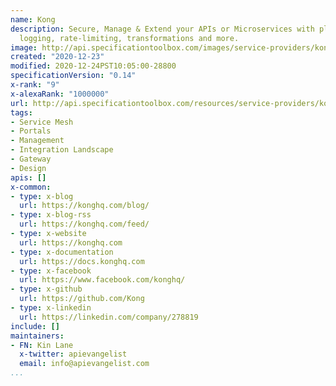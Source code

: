 ```yaml
---
name: Kong
description: Secure, Manage & Extend your APIs or Microservices with plugins for authentication,
  logging, rate-limiting, transformations and more.
image: http://api.specificationtoolbox.com/images/service-providers/kong.jpg
created: "2020-12-23"
modified: 2020-12-24PST10:05:00-28800
specificationVersion: "0.14"
x-rank: "9"
x-alexaRank: "1000000"
url: http://api.specificationtoolbox.com/resources/service-providers/kong/
tags:
- Service Mesh
- Portals
- Management
- Integration Landscape
- Gateway
- Design
apis: []
x-common:
- type: x-blog
  url: https://konghq.com/blog/
- type: x-blog-rss
  url: https://konghq.com/feed/
- type: x-website
  url: https://konghq.com
- type: x-documentation
  url: https://docs.konghq.com
- type: x-facebook
  url: https://www.facebook.com/konghq/
- type: x-github
  url: https://github.com/Kong
- type: x-linkedin
  url: https://linkedin.com/company/278819
include: []
maintainers:
- FN: Kin Lane
  x-twitter: apievangelist
  email: info@apievangelist.com
...
```

